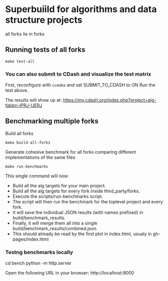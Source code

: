 # Superbuiild for algorithms and data structure projects

all forks lie in forks

## Running tests of all forks
```
make test-all
```
### You can also submit to CDash and visualize the test matrix
First, reconfigure with `ccmake` and set SUBMIT_TO_CDASH to ON 
Run the test above.

The results will show up at:
https://my.cdash.org/index.php?project=alg-fabbri-IPRJ-UERJ



## Benchmarking multiple forks

Build all forks
```
make build-all-forks
```

Generate cohesive benchmark for all forks comparing different implementations of
the same files

```
make run-benchmarks
```

  This single command will now:
   * Build all the alg targets for your main project.
   * Build all the alg targets for every fork inside third_party/forks.
   * Execute the scripts/run-benchmarks script.
   * The script will then run the benchmark for the toplevel project and every fork.
   * It will save the individual JSON results (with names prefixed) in build/benchmark_results.
   * Finally, it will merge them all into a single build/benchmark_results/combined.json.
   * This should already be read by the first plot in index.html, usualy in gh-pages/index.html

### Testng benchmarks locally

cd bench
python -m http.server

Open the following URL in your browser:
http://localhost:8000
